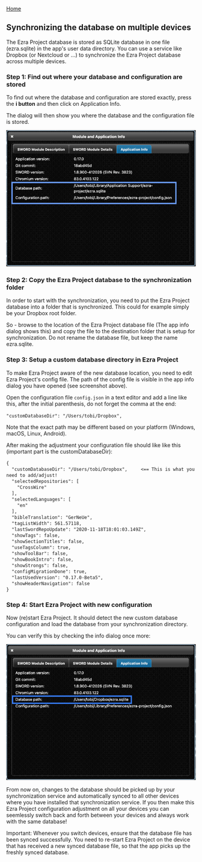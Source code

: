 <p id="navigation">
  <a href="https://ezra-project.net">Home</a>
</p>

## Synchronizing the database on multiple devices

The Ezra Project database is stored as SQLite database in one file (ezra.sqlite) in the app's user data directory. You can use a service like Dropbox (or Nextcloud or ...) to synchronize the Ezra Project database across multiple devices.

### Step 1: Find out where your database and configuration are stored

To find out where the database and configuration are stored exactly, press the **i button** and then click on Application Info.

The dialog will then show you where the database and the configuration file is stored.

![Application Info](/assets/screenshots/ezra_db_and_config_path.png "Application info dialog showing db and configuration path")

### Step 2: Copy the Ezra Project database to the synchronization folder

In order to start with the synchronization, you need to put the Ezra Project database into a folder that is synchronized. This could for example simply be your Dropbox root folder.

So - browse to the location of the Ezra Project database file (The app info dialog shows this) and copy the file to the destination folder that is setup for synchronization. Do not rename the database file, but keep the name ezra.sqlite.

### Step 3: Setup a custom database directory in Ezra Project

To make Ezra Project aware of the new database location, you need to edit Ezra Project's config file. The path of the config file is visible in the app info dialog you have opened (see screenshot above).

Open the configuration file `config.json` in a text editor and add a line like this, after the initial parenthesis, do not forget the comma at the end:

`"customDatabaseDir": "/Users/tobi/Dropbox",`

Note that the exact path may be different based on your platform (Windows, macOS, Linux, Android).

After making the adjustment your configuration file should like like this (important part is the customDatabaseDir):

    {
      "customDatabaseDir": "/Users/tobi/Dropbox",     <== This is what you need to add/adjust!
      "selectedRepositories": [
        "CrossWire"
      ],
      "selectedLanguages": [
        "en"
      ],
      "bibleTranslation": "GerNeUe",
      "tagListWidth": 561.57118,
      "lastSwordRepoUpdate": "2020-11-18T18:01:03.149Z",
      "showTags": false,
      "showSectionTitles": false,
      "useTagsColumn": true,
      "showToolBar": false,
      "showBookIntro": false,
      "showStrongs": false,
      "configMigrationDone": true,
      "lastUsedVersion": "0.17.0-Beta5",
      "showHeaderNavigation": false
    }

### Step 4: Start Ezra Project with new configuration

Now (re)start Ezra Project. It should detect the new custom database configuration and load the database from your synchronization directory.

You can verify this by checking the info dialog once more:

![Application Info](/assets/screenshots/ezra_dropbox_database_path.png "Application info dialog showing db and configuration path")

From now on, changes to the database should be picked up by your synchronization service and automatically synced to all other devices where you have installed that synchronization service. If you then make this Ezra Project configuration adjustment on all your devices you can seemlessly switch back and forth between your devices and always work with the same database!

Important: Whenever you switch devices, ensure that the database file has been synced successfully. You need to re-start Ezra Project on the device that has received a new synced database file, so that the app picks up the freshly synced database.